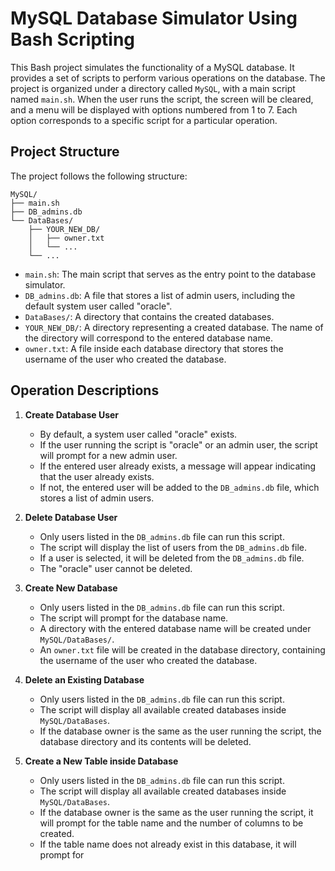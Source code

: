 
# MySQL Database Simulator Using Bash Scripting

This Bash project simulates the functionality of a MySQL database. It provides a set of scripts to perform various operations on the database. The project is organized under a directory called `MySQL`, with a main script named `main.sh`. When the user runs the script, the screen will be cleared, and a menu will be displayed with options numbered from 1 to 7. Each option corresponds to a specific script for a particular operation.

## Project Structure

The project follows the following structure:

```
MySQL/
├── main.sh
├── DB_admins.db
└── DataBases/
    ├── YOUR_NEW_DB/
    │   ├── owner.txt
    │   └── ...
    └── ...
```

- `main.sh`: The main script that serves as the entry point to the database simulator.
- `DB_admins.db`: A file that stores a list of admin users, including the default system user called "oracle".
- `DataBases/`: A directory that contains the created databases.
- `YOUR_NEW_DB/`: A directory representing a created database. The name of the directory will correspond to the entered database name.
- `owner.txt`: A file inside each database directory that stores the username of the user who created the database.


## Operation Descriptions

1. **Create Database User**

   - By default, a system user called "oracle" exists.
   - If the user running the script is "oracle" or an admin user, the script will prompt for a new admin user.
   - If the entered user already exists, a message will appear indicating that the user already exists.
   - If not, the entered user will be added to the `DB_admins.db` file, which stores a list of admin users.

2. **Delete Database User**

   - Only users listed in the `DB_admins.db` file can run this script.
   - The script will display the list of users from the `DB_admins.db` file.
   - If a user is selected, it will be deleted from the `DB_admins.db` file.
   - The "oracle" user cannot be deleted.

3. **Create New Database**

   - Only users listed in the `DB_admins.db` file can run this script.
   - The script will prompt for the database name.
   - A directory with the entered database name will be created under `MySQL/DataBases/`.
   - An `owner.txt` file will be created in the database directory, containing the username of the user who created the database.

4. **Delete an Existing Database**

   - Only users listed in the `DB_admins.db` file can run this script.
   - The script will display all available created databases inside `MySQL/DataBases`.
   - If the database owner is the same as the user running the script, the database directory and its contents will be deleted.

5. **Create a New Table inside Database**

   - Only users listed in the `DB_admins.db` file can run this script.
   - The script will display all available created databases inside `MySQL/DataBases`.
   - If the database owner is the same as the user running the script, it will prompt for the table name and the number of columns to be created.
   - If the table name does not already exist in this database, it will prompt for
